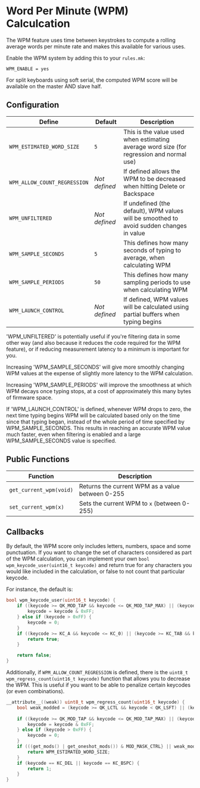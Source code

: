# Word Per Minute (WPM) Calculcation

The WPM feature uses time between keystrokes to compute a rolling average words per minute rate and makes this available for various uses.

Enable the WPM system by adding this to your `rules.mk`:

    WPM_ENABLE = yes

For split keyboards using soft serial, the computed WPM score will be available on the master AND slave half.

## Configuration

| Define                       | Default       | Description                                                                              |
|------------------------------|---------------|------------------------------------------------------------------------------------------|
| `WPM_ESTIMATED_WORD_SIZE`    | `5`           | This is the value used when estimating average word size (for regression and normal use) |
| `WPM_ALLOW_COUNT_REGRESSION` | _Not defined_ | If defined allows the WPM to be decreased when hitting Delete or Backspace               |
| `WPM_UNFILTERED`             | _Not defined_ | If undefined (the default), WPM values will be smoothed to avoid sudden changes in value |
| `WPM_SAMPLE_SECONDS`         | `5`           | This defines how many seconds of typing to average, when calculating WPM                 |
| `WPM_SAMPLE_PERIODS`         | `50`          | This defines how many sampling periods to use when calculating WPM                       |
| `WPM_LAUNCH_CONTROL`         | _Not defined_ | If defined, WPM values will be calculated using partial buffers when typing begins       |

'WPM_UNFILTERED' is potentially useful if you're filtering data in some other way (and also because it reduces the code required for the WPM feature), or if reducing measurement latency to a minimum is important for you.

Increasing 'WPM_SAMPLE_SECONDS' will give more smoothly changing WPM values at the expense of slightly more latency to the WPM calculation.

Increasing 'WPM_SAMPLE_PERIODS' will improve the smoothness at which WPM decays once typing stops, at a cost of approximately this many bytes of firmware space.

If 'WPM_LAUNCH_CONTROL' is defined, whenever WPM drops to zero, the next time typing begins WPM will be calculated based only on the time since that typing began, instead of the whole period of time specified by WPM_SAMPLE_SECONDS.  This results in reaching an accurate WPM value much faster, even when filtering is enabled and a large WPM_SAMPLE_SECONDS value is specified.

## Public Functions

|Function                  |Description                                       |
|--------------------------|--------------------------------------------------|
|`get_current_wpm(void)`   | Returns the current WPM as a value between 0-255 |
|`set_current_wpm(x)`      | Sets the current WPM to `x` (between 0-255)      |

## Callbacks

By default, the WPM score only includes letters, numbers, space and some punctuation.  If you want to change the set of characters considered as part of the WPM calculation, you can implement your own `bool wpm_keycode_user(uint16_t keycode)` and return true for any characters you would like included in the calculation, or false to not count that particular keycode.

For instance, the default is:

```c
bool wpm_keycode_user(uint16_t keycode) {
    if ((keycode >= QK_MOD_TAP && keycode <= QK_MOD_TAP_MAX) || (keycode >= QK_LAYER_TAP && keycode <= QK_LAYER_TAP_MAX) || (keycode >= QK_MODS && keycode <= QK_MODS_MAX)) {
        keycode = keycode & 0xFF;
    } else if (keycode > 0xFF) {
        keycode = 0;
    }
    if ((keycode >= KC_A && keycode <= KC_0) || (keycode >= KC_TAB && keycode <= KC_SLASH)) {
        return true;
    }

    return false;
}
```

Additionally, if `WPM_ALLOW_COUNT_REGRESSION` is defined, there is the `uint8_t wpm_regress_count(uint16_t keycode)` function that allows you to decrease the WPM. This is useful if you want to be able to penalize certain keycodes (or even combinations). 

```c
__attribute__((weak)) uint8_t wpm_regress_count(uint16_t keycode) {
    bool weak_modded = (keycode >= QK_LCTL && keycode < QK_LSFT) || (keycode >= QK_RCTL && keycode < QK_RSFT);
    
    if ((keycode >= QK_MOD_TAP && keycode <= QK_MOD_TAP_MAX) || (keycode >= QK_LAYER_TAP && keycode <= QK_LAYER_TAP_MAX) || (keycode >= QK_MODS && keycode <= QK_MODS_MAX)) {
        keycode = keycode & 0xFF;
    } else if (keycode > 0xFF) {
        keycode = 0;
    }
    if (((get_mods() | get_oneshot_mods()) & MOD_MASK_CTRL} || weak_modded) && (keycode == KC_DEL || keycode == KC_BSPC)) {
        return WPM_ESTIMATED_WORD_SIZE;
    }
    if (keycode == KC_DEL || keycode == KC_BSPC) {
        return 1;
    }
}
```
